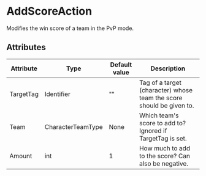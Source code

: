 # AddScoreAction

Modifies the win score of a team in the PvP mode.

## Attributes

| Attribute | Type              | Default value | Description                                                          |
|-----------|-------------------|---------------|----------------------------------------------------------------------|
| TargetTag | Identifier        | ""            | Tag of a target (character) whose team the score should be given to. |
| Team      | CharacterTeamType | None          | Which team's score to add to? Ignored if TargetTag is set.           |
| Amount    | int               | 1             | How much to add to the score? Can also be negative.                  |



